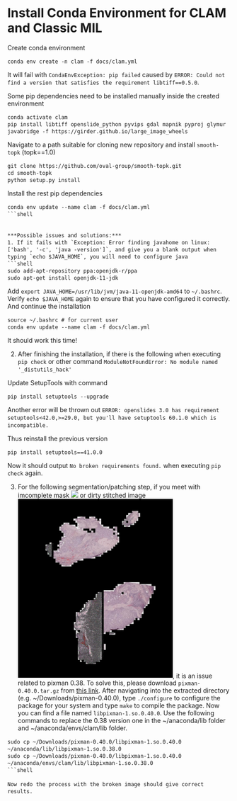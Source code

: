 Install Conda Environment for CLAM and Classic MIL
===========

Create conda environment
```shell
conda env create -n clam -f docs/clam.yml
```
It will fail with `CondaEnvException: pip failed` caused by `ERROR: Could not find a version that satisfies the requirement libtiff==0.5.0`.


Some pip dependencies need to be installed manually inside the created environment
```shell
conda activate clam
pip install libtiff openslide_python pyvips gdal mapnik pyproj glymur javabridge -f https://girder.github.io/large_image_wheels
```


Navigate to a path suitable for cloning new repository and install `smooth-topk` (topk==1.0)
```shell
git clone https://github.com/oval-group/smooth-topk.git
cd smooth-topk
python setup.py install
```


Install the rest pip dependencies
```shell
conda env update --name clam -f docs/clam.yml
```shell


***Possible issues and solutions:***
1. If it fails with `Exception: Error finding javahome on linux: ['bash', '-c', 'java -version']`, and give you a blank output when typing `echo $JAVA_HOME`, you will need to configure java
```shell
sudo add-apt-repository ppa:openjdk-r/ppa
sudo apt-get install openjdk-11-jdk
```
Add `export JAVA_HOME=/usr/lib/jvm/java-11-openjdk-amd64` to `~/.bashrc`. Verify `echo $JAVA_HOME` again to ensure that you have configured it correctly. And continue the installation
```shell
source ~/.bashrc # for current user
conda env update --name clam -f docs/clam.yml
```


It should work this time!


2. After finishing the installation, if there is the following when executing `pip check` or other command
`ModuleNotFoundError: No module named '_distutils_hack'`

Update SetupTools with command
```shell
pip install setuptools --upgrade
```

Another error will be thrown out
`ERROR: openslides 3.0 has requirement setuptools<42.0,>=29.0, but you'll have setuptools 60.1.0 which is incompatible.`

Thus reinstall the previous version
```shell
pip install setuptools==41.0.0
```

Now it should output `No broken requirements found.` when executing `pip check` again.

3. For the following segmentation/patching step, if you meet with imcomplete mask <img src="../docs/incomplete_mask_AAVV.jpg" width="350px" align="below" /> or dirty stitched image <img src="../docs/dirty_stitched_A95S.jpg" width="350px" align="below" />, it is an issue related to pixman 0.38. To solve this, please download `pixman-0.40.0.tar.gz` from [this link](https://www.cairographics.org/releases/). After navigating into the extracted directory (e.g. ~/Downloads/pixman-0.40.0), type `./configure` to configure the package for your system and type `make` to compile the package. Now you can find a file named `libpixman-1.so.0.40.0`. Use the following commands to replace the 0.38 version one in the ~/anaconda/lib folder and ~/anaconda/envs/clam/lib folder.
```shell
sudo cp ~/Downloads/pixman-0.40.0/libpixman-1.so.0.40.0 ~/anaconda/lib/libpixman-1.so.0.38.0
sudo cp ~/Downloads/pixman-0.40.0/libpixman-1.so.0.40.0 ~/anaconda/envs/clam/lib/libpixman-1.so.0.38.0
```shell

Now redo the process with the broken image should give correct results.
